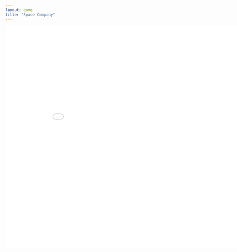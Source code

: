 ```yaml
---
layout: game
title: "Space Company"
---
```

<embed src="src/" width="900" height="700" allowfullscreen>
